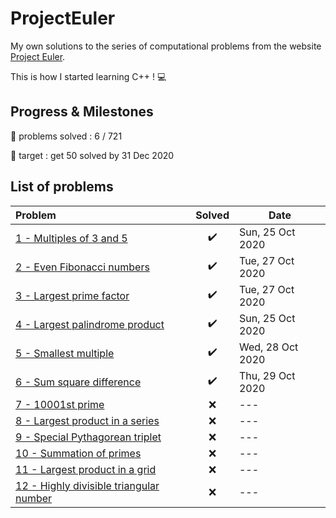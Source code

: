 # ProjectEuler
My own solutions to the series of computational problems from the website [Project Euler](https://projecteuler.net/).

This is how I started learning C++ ! :computer:

## Progress & Milestones

:pushpin: problems solved : 6 / 721

:dart: target : get 50 solved by 31 Dec 2020

## List of problems

Problem | Solved | Date
:---|:---:|---
[1 - Multiples of 3 and 5](Problem_1/main.cpp)|:heavy_check_mark:| Sun, 25 Oct 2020
[2 - Even Fibonacci numbers](Problem_2/main.cpp)|:heavy_check_mark:| Tue, 27 Oct 2020
[3 - Largest prime factor](Problem_3/main.cpp)|:heavy_check_mark:|Tue, 27 Oct 2020
[4 - Largest palindrome product](Problem_4/main.cpp)|:heavy_check_mark:|Sun, 25 Oct 2020
[5 - Smallest multiple](Problem_5/main.cpp) | :heavy_check_mark: | Wed, 28 Oct 2020
[6 - Sum square difference](Problem_6/main.cpp)|:heavy_check_mark:|Thu, 29 Oct 2020
[7 - 10001st prime](Problem_7/main.cpp)|:x:|---
[8 - Largest product in a series](Problem_8/main.cpp)|:x:|---
[9 - Special Pythagorean triplet](Problem_9/main.cpp)|:x:|---
[10 - Summation of primes](Problem_10/main.cpp)|:x:|---
[11 - Largest product in a grid](Problem_11/main.cpp)|:x:|---
[12 - Highly divisible triangular number](Problem_12/main.cpp)|:x:|---
